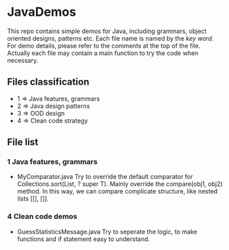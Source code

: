 # JavaDemos
This repo contains simple demos for Java, including grammars, object oriented designs, patterns etc.
Each file name is named by the *key word*. For demo details, please refer to the comments at the top of the file. Actually each file may contain a main function to try the code when necessary.

## Files classification
- 1 => Java features, grammars
- 2 => Java design patterns
- 3 => OOD design
- 4 => Clean code strategy

## File list
### 1 Java features, grammars
- MyComparator.java    Try to override the default comparator for Collections.sort(List<T>, ? super T). Mainly override the compare(obj1, obj2) method. In this way, we can compare complicate structure, like nested lists [[], []].

### 4 Clean code demos
- GuessStatisticsMessage.java    Try to seperate the logic, to make functions and if statement easy to understand. 